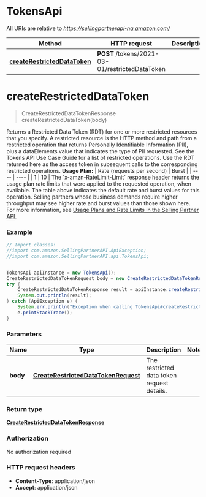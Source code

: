 # TokensApi

All URIs are relative to *https://sellingpartnerapi-na.amazon.com/*

Method | HTTP request | Description
------------- | ------------- | -------------
[**createRestrictedDataToken**](TokensApi.md#createRestrictedDataToken) | **POST** /tokens/2021-03-01/restrictedDataToken | 

<a name="createRestrictedDataToken"></a>
# **createRestrictedDataToken**
> CreateRestrictedDataTokenResponse createRestrictedDataToken(body)



Returns a Restricted Data Token (RDT) for one or more restricted resources that you specify. A restricted resource is the HTTP method and path from a restricted operation that returns Personally Identifiable Information (PII), plus a dataElements value that indicates the type of PII requested. See the Tokens API Use Case Guide for a list of restricted operations. Use the RDT returned here as the access token in subsequent calls to the corresponding restricted operations.  **Usage Plan:**  | Rate (requests per second) | Burst | | ---- | ---- | | 1 | 10 |  The &#x60;x-amzn-RateLimit-Limit&#x60; response header returns the usage plan rate limits that were applied to the requested operation, when available. The table above indicates the default rate and burst values for this operation. Selling partners whose business demands require higher throughput may see higher rate and burst values than those shown here. For more information, see [Usage Plans and Rate Limits in the Selling Partner API](https://developer-docs.amazon.com/sp-api/docs/usage-plans-and-rate-limits-in-the-sp-api).

### Example
```java
// Import classes:
//import com.amazon.SellingPartnerAPI.ApiException;
//import com.amazon.SellingPartnerAPI.api.TokensApi;


TokensApi apiInstance = new TokensApi();
CreateRestrictedDataTokenRequest body = new CreateRestrictedDataTokenRequest(); // CreateRestrictedDataTokenRequest | The restricted data token request details.
try {
    CreateRestrictedDataTokenResponse result = apiInstance.createRestrictedDataToken(body);
    System.out.println(result);
} catch (ApiException e) {
    System.err.println("Exception when calling TokensApi#createRestrictedDataToken");
    e.printStackTrace();
}
```

### Parameters

Name | Type | Description  | Notes
------------- | ------------- | ------------- | -------------
 **body** | [**CreateRestrictedDataTokenRequest**](CreateRestrictedDataTokenRequest.md)| The restricted data token request details. |

### Return type

[**CreateRestrictedDataTokenResponse**](CreateRestrictedDataTokenResponse.md)

### Authorization

No authorization required

### HTTP request headers

 - **Content-Type**: application/json
 - **Accept**: application/json

